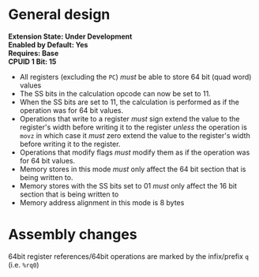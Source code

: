 # General design

**Extension State: Under Development**  
**Enabled by Default: Yes**  
**Requires: Base**  
**CPUID 1 Bit: 15**

- All registers (excluding the `PC`) _must_ be able to store 64 bit (quad word) values
- The SS bits in the calculation opcode can now be set to 11.
- When the SS bits are set to 11, the calculation is performed as if the operation was for 64 bit values.
- Operations that write to a register _must_ sign extend the value to the register's width before writing it to the register _unless_ the operation is `movz` in which case it _must_ zero extend the value to the register's width before writing it to the register.
- Operations that modify flags _must_ modify them as if the operation was for 64 bit values.
- Memory stores in this mode _must_ only affect the 64 bit section that is being written to.
- Memory stores with the SS bits set to 01 _must_ only affect the 16 bit section that is being written to
- Memory address alignment in this mode is 8 bytes

# Assembly changes

64bit register references/64bit operations are marked by the infix/prefix `q` (i.e. `%rq0`)
